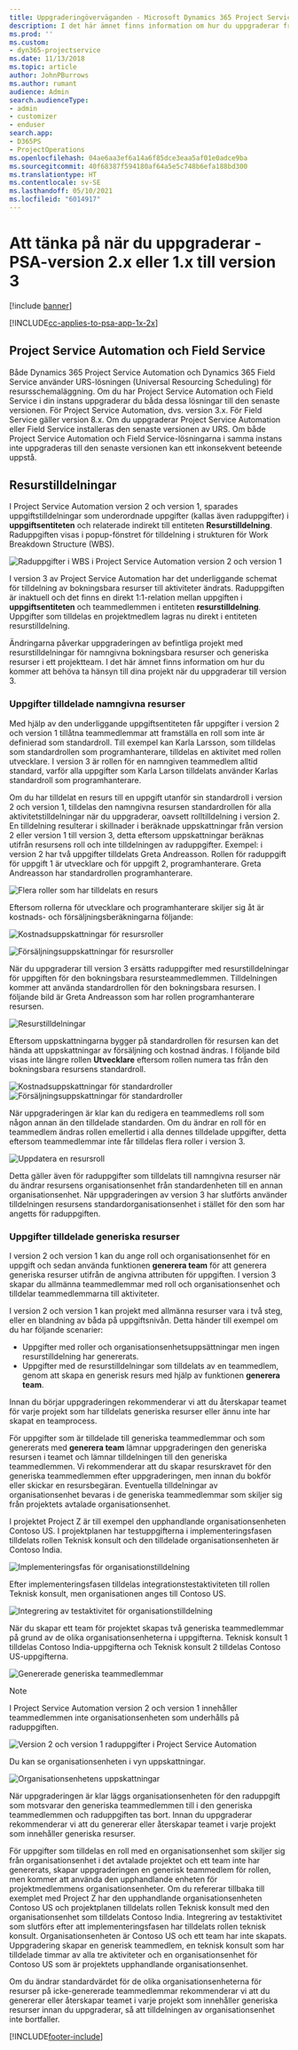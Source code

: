 ```yaml
---
title: Uppgraderingöverväganden - Microsoft Dynamics 365 Project Service Automation version 2.x eller 1.x till version 3
description: I det här ämnet finns information om hur du uppgraderar från Project Service Automation version 2.x eller 1.x till version 3.
ms.prod: ''
ms.custom:
- dyn365-projectservice
ms.date: 11/13/2018
ms.topic: article
author: JohnPBurrows
ms.author: rumant
audience: Admin
search.audienceType:
- admin
- customizer
- enduser
search.app:
- D365PS
- ProjectOperations
ms.openlocfilehash: 04ae6aa3ef6a14a6f85dce3eaa5af01e0adce9ba
ms.sourcegitcommit: 40f68387f594180af64a5e5c748b6efa188bd300
ms.translationtype: HT
ms.contentlocale: sv-SE
ms.lasthandoff: 05/10/2021
ms.locfileid: "6014917"
---
```

# <a name="upgrade-considerations---psa-version-2x-or-1x-to-version-3"></a>Att tänka på när du uppgraderar - PSA-version 2.x eller 1.x till version 3

[!include [banner](../includes/psa-now-project-operations.md)]

[!INCLUDE[cc-applies-to-psa-app-1x-2x](../includes/cc-applies-to-psa-app-1x-2x.md)]

## <a name="project-service-automation-and-field-service"></a>Project Service Automation och Field Service
Både Dynamics 365 Project Service Automation och Dynamics 365 Field Service använder URS-lösningen (Universal Resourcing Scheduling) för resursschemaläggning. Om du har Project Service Automation och Field Service i din instans uppgraderar du båda dessa lösningar till den senaste versionen. För Project Service Automation, dvs. version 3.x. För Field Service gäller version 8.x. Om du uppgraderar Project Service Automation eller Field Service installeras den senaste versionen av URS. Om både Project Service Automation och Field Service-lösningarna i samma instans inte uppgraderas till den senaste versionen kan ett inkonsekvent beteende uppstå.

## <a name="resource-assignments"></a>Resurstilldelningar
I Project Service Automation version 2 och version 1, sparades uppgiftstilldelningar som underordnade uppgifter (kallas även raduppgifter) i **uppgiftsentiteten** och relaterade indirekt till entiteten **Resurstilldelning**. Raduppgiften visas i popup-fönstret för tilldelning i strukturen för Work Breakdown Structure (WBS).

![Raduppgifter i WBS i Project Service Automation version 2 och version 1](media/upgrade-line-task-01.png)

I version 3 av Project Service Automation har det underliggande schemat för tilldelning av bokningsbara resurser till aktiviteter ändrats. Raduppgiften är inaktuell och det finns en direkt 1:1-relation mellan uppgiften i **uppgiftsentiteten** och teammedlemmen i entiteten **resurstilldelning**. Uppgifter som tilldelas en projektmedlem lagras nu direkt i entiteten resurstilldelning.  

Ändringarna påverkar uppgraderingen av befintliga projekt med resurstilldelningar för namngivna bokningsbara resurser och generiska resurser i ett projektteam. I det här ämnet finns information om hur du kommer att behöva ta hänsyn till dina projekt när du uppgraderar till version 3. 

### <a name="tasks-assigned-to-named-resources"></a>Uppgifter tilldelade namngivna resurser
Med hjälp av den underliggande uppgiftsentiteten får uppgifter i version 2 och version 1 tillåtna teammedlemmar att framställa en roll som inte är definierad som standardroll. Till exempel kan Karla Larsson, som tilldelas som standardrollen som programhanterare, tilldelas en aktivitet med rollen utvecklare. I version 3 är rollen för en namngiven teammedlem alltid standard, varför alla uppgifter som Karla Larson tilldelats använder Karlas standardroll som programhanterare.

Om du har tilldelat en resurs till en uppgift utanför sin standardroll i version 2 och version 1, tilldelas den namngivna resursen standardrollen för alla aktivitetstilldelningar när du uppgraderar, oavsett rolltilldelning i version 2. En tilldelning resulterar i skillnader i beräknade uppskattningar från version 2 eller version 1 till version 3, detta eftersom uppskattningar beräknas utifrån resursens roll och inte tilldelningen av raduppgifter. Exempel: i version 2 har två uppgifter tilldelats Greta Andreasson. Rollen för raduppgift för uppgift 1 är utvecklare och för uppgift 2, programhanterare. Greta Andreasson har standardrollen programhanterare.

![Flera roller som har tilldelats en resurs](media/upgrade-multiple-roles-02.png)

Eftersom rollerna för utvecklare och programhanterare skiljer sig åt är kostnads- och försäljningsberäkningarna följande:

![Kostnadsuppskattningar för resursroller](media/upggrade-cost-estimates-03.png)

![Försäljningsuppskattningar för resursroller](media/upgrade-sales-estimates-04.png)

När du uppgraderar till version 3 ersätts raduppgifter med resurstilldelningar för uppgiften för den bokningsbara resursteammedlemmen. Tilldelningen kommer att använda standardrollen för den bokningsbara resursen. I följande bild är Greta Andreasson som har rollen programhanterare resursen.

![Resurstilldelningar](media/resource-assignment-v2-05.png)

Eftersom uppskattningarna bygger på standardrollen för resursen kan det hända att uppskattningar av försäljning och kostnad ändras. I följande bild visas inte längre rollen **Utvecklare** eftersom rollen numera tas från den bokningsbara resursens standardroll.

![Kostnadsuppskattningar för standardroller](media/resource-assignment-cost-estimate-06.png)
![Försäljningsuppskattningar för standardroller](media/resource-assignment-sales-estimate-07.png)

När uppgraderingen är klar kan du redigera en teammedlems roll som någon annan än den tilldelade standarden. Om du ändrar en roll för en teammedlem ändras rollen emellertid i alla dennes tilldelade uppgifter, detta eftersom teammedlemmar inte får tilldelas flera roller i version 3.

![Uppdatera en resursroll](media/resource-role-assignment-08.png)

Detta gäller även för raduppgifter som tilldelats till namngivna resurser när du ändrar resursens organisationsenhet från standardenheten till en annan organisationsenhet. När uppgraderingen av version 3 har slutförts använder tilldelningen resursens standardorganisationsenhet i stället för den som har angetts för raduppgiften.

### <a name="tasks-assigned-to-generic-resources"></a>Uppgifter tilldelade generiska resurser
I version 2 och version 1 kan du ange roll och organisationsenhet för en uppgift och sedan använda funktionen **generera team** för att generera generiska resurser utifrån de angivna attributen för uppgiften. I version 3 skapar du allmänna teammedlemmar med roll och organisationsenhet och tilldelar teammedlemmarna till aktiviteter.

I version 2 och version 1 kan projekt med allmänna resurser vara i två steg, eller en blandning av båda på uppgiftsnivån. Detta händer till exempel om du har följande scenarier:

- Uppgifter med roller och organisationsenhetsuppsättningar men ingen resurstilldelning har genererats.
- Uppgifter med de resurstilldelningar som tilldelats av en teammedlem, genom att skapa en generisk resurs med hjälp av funktionen **generera team**.

Innan du börjar uppgraderingen rekommenderar vi att du återskapar teamet för varje projekt som har tilldelats generiska resurser eller ännu inte har skapat en teamprocess.

För uppgifter som är tilldelade till generiska teammedlemmar och som genererats med **generera team** lämnar uppgraderingen den generiska resursen i teamet och lämnar tilldelningen till den generiska teammedlemmen. Vi rekommenderar att du skapar resurskravet för den generiska teammedlemmen efter uppgraderingen, men innan du bokför eller skickar en resursbegäran. Eventuella tilldelningar av organisationsenhet bevaras i de generiska teammedlemmar som skiljer sig från projektets avtalade organisationsenhet.

I projektet Project Z är till exempel den upphandlande organisationsenheten Contoso US. I projektplanen har testuppgifterna i implementeringsfasen tilldelats rollen Teknisk konsult och den tilldelade organisationsenheten är Contoso India.

![Implementeringsfas för organisationstilldelning](media/org-unit-assignment-09.png)

Efter implementeringsfasen tilldelas integrationstestaktiviteten till rollen Teknisk konsult, men organisationen anges till Contoso US.  

![Integrering av testaktivitet för organisationstilldelning](media/org-unit-generate-team-10.png)

När du skapar ett team för projektet skapas två generiska teammedlemmar på grund av de olika organisationsenheterna i uppgifterna. Teknisk konsult 1 tilldelas Contoso India-uppgifterna och Teknisk konsult 2 tilldelas Contoso US-uppgifterna.  

![Genererade generiska teammedlemmar](media/org-unit-assignments-multiple-resources-11.png)

> [!NOTE]
> I Project Service Automation version 2 och version 1 innehåller teammedlemmen inte organisationsenheten som underhålls på raduppgiften.

![Version 2 och version 1 raduppgifter i Project Service Automation](media/line-tasks-12.png)

Du kan se organisationsenheten i vyn uppskattningar. 

![Organisationsenhetens uppskattningar](media/org-unit-estimates-view-13.png)
 
När uppgraderingen är klar läggs organisationsenheten för den raduppgift som motsvarar den generiska teammedlemmen till i den generiska teammedlemmen och raduppgiften tas bort. Innan du uppgraderar rekommenderar vi att du genererar eller återskapar teamet i varje projekt som innehåller generiska resurser.

För uppgifter som tilldelas en roll med en organisationsenhet som skiljer sig från organisationsenhet i det avtalade projektet och ett team inte har genererats, skapar uppgraderingen en generisk teammedlem för rollen, men kommer att använda den upphandlande enheten för projektmedlemmens organisationsenheter. Om du refererar tillbaka till exemplet med Project Z har den upphandlande organisationsenheten Contoso US och projektplanen tilldelats rollen Teknisk konsult med den organisationsenhet som tilldelats Contoso India. Integrering av testaktivitet som slutförs efter att implementeringsfasen har tilldelats rollen teknisk konsult. Organisationsenheten är Contoso US och ett team har inte skapats. Uppgradering skapar en generisk teammedlem, en teknisk konsult som har tilldelade timmar av alla tre aktiviteter och en organisationsenhet för Contoso US som är projektets upphandlande organisationsenhet.   
 
Om du ändrar standardvärdet för de olika organisationsenheterna för resurser på icke-genererade teammedlemmar rekommenderar vi att du genererar eller återskapar teamet i varje projekt som innehåller generiska resurser innan du uppgraderar, så att tilldelningen av organisationsenhet inte bortfaller.



[!INCLUDE[footer-include](../includes/footer-banner.md)]